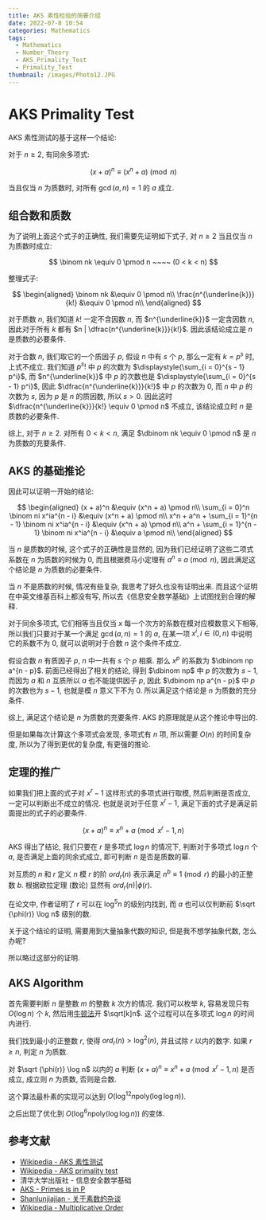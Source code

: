 ```yaml
---
title: AKS 素性检验的简要介绍
date: 2022-07-8 10:54
categories: Mathematics
tags:
  - Mathematics
  - Number_Theory
  - AKS_Primality_Test
  - Primality_Test
thumbnail: /images/Photo12.JPG
---
```


# AKS Primality Test

AKS 素性测试的基于这样一个结论:

对于 $n \geq 2$, 有同余多项式:

$$
(x + a)^n \equiv (x^n + a) \pmod n
$$

当且仅当 $n$ 为质数时, 对所有 $\gcd(a, n) = 1$ 的 $a$ 成立.

## 组合数和质数

为了说明上面这个式子的正确性, 我们需要先证明如下式子, 对 $n \geq 2$ 当且仅当 $n$ 为质数时成立:

$$
\binom nk \equiv 0 \pmod n ~~~~ (0 < k < n)
$$

整理式子:

$$
\begin{aligned}
\binom nk &\equiv 0 \pmod n\\
\frac{n^{\underline{k}}}{k!} &\equiv 0 \pmod n\\
\end{aligned}
$$

对于质数 $n$, 我们知道 $k!$ 一定不含因数 $n$, 而 $n^{\underline{k}}$ 一定含因数 $n$, 因此对于所有 $k$ 都有 $n | \dfrac{n^{\underline{k}}}{k!}$. 因此该结论成立是 $n$ 是质数的必要条件.

对于合数 $n$, 我们取它的一个质因子 $p$, 假设 $n$ 中有 $s$ 个 $p$, 那么一定有 $k = p^s$ 时, 上式不成立. 我们知道 $p^s!$ 中 $p$ 的次数为 $\displaystyle{\sum_{i = 0}^{s - 1} p^i}$, 而 $n^{\underline{k}}$ 中 $p$ 的次数也是 $\displaystyle{\sum_{i = 0}^{s - 1} p^i}$, 因此 $\dfrac{n^{\underline{k}}}{k!}$ 中 $p$ 的次数为 $0$, 而 $n$ 中 $p$ 的次数为 $s$, 因为 $p$ 是 $n$ 的质因数, 所以 $s > 0$. 因此这时 $\dfrac{n^{\underline{k}}}{k!} \equiv 0 \pmod n$ 不成立, 该结论成立时 $n$ 是质数的必要条件.

综上, 对于 $n \geq 2$. 对所有 $0 < k < n$, 满足 $\dbinom nk \equiv 0 \pmod n$ 是 $n$ 为质数的充要条件.

## AKS 的基础推论

因此可以证明一开始的结论:

$$
\begin{aligned}
(x + a)^n &\equiv (x^n + a) \pmod n\\
\sum_{i = 0}^n \binom ni x^ia^{n - i} &\equiv (x^n + a) \pmod n\\
x^n + a^n + \sum_{i = 1}^{n - 1} \binom ni x^ia^{n - i} &\equiv (x^n + a) \pmod n\\
a^n + \sum_{i = 1}^{n - 1} \binom ni x^ia^{n - i} &\equiv a \pmod n\\
\end{aligned}
$$

当 $n$ 是质数的时候, 这个式子的正确性是显然的, 因为我们已经证明了这些二项式系数在 $n$ 为质数的时候为 $0$, 而且根据费马小定理有 $a^n \equiv a \pmod n$, 因此满足这个结论是 $n$ 为质数的必要条件.

当 $n$ 不是质数的时候, 情况有些复杂, 我思考了好久也没有证明出来. 而且这个证明在中英文维基百科上都没有写, 所以去《信息安全数学基础》上试图找到合理的解释.

对于同余多项式, 它们相等当且仅当 $x$ 每一个次方的系数在模对应模数意义下相等, 所以我们只要对于某一个满足 $\gcd(a, n) = 1$ 的 $a$, 在某一项 $x^i, i \in (0, n)$ 中说明它的系数不为 $0$, 就可以说明对于合数 $n$ 这个条件不成立.

假设合数 $n$ 有质因子 $p$, $n$ 中一共有 $s$ 个 $p$ 相乘. 那么 $x^p$ 的系数为 $\dbinom np a^{n - p}$. 前面已经得出了相关的结论, 得到 $\dbinom np$ 中 $p$ 的次数为 $s - 1$, 而因为 $a$ 和 $n$ 互质所以 $a$ 也不能提供因子 $p$, 因此 $\dbinom np a^{n - p}$ 中 $p$ 的次数也为 $s - 1$, 也就是模 $n$ 意义下不为 $0$. 所以满足这个结论是 $n$ 为质数的充分条件.

综上, 满足这个结论是 $n$ 为质数的充要条件. AKS 的原理就是从这个推论中导出的.

但是如果每次计算这个多项式会发现, 多项式有 $n$ 项, 所以需要 $O(n)$ 的时间复杂度, 所以为了得到更优的复杂度, 有更强的推论.

## 定理的推广

如果我们把上面的式子对 $x^r - 1$ 这样形式的多项式进行取模, 然后判断是否成立, 一定可以判断出不成立的情况. 也就是说对于任意 $x^r - 1$, 满足下面的式子是满足前面提出的式子的必要条件.

$$
(x + a)^n \equiv x^n + a \pmod {x^r − 1, n}
$$

AKS 得出了结论, 我们只要在 $r$ 是多项式 $\log n$ 的情况下, 判断对于多项式 $\log n$ 个 $a$, 是否满足上面的同余式成立, 即可判断 $n$ 是否是质数的幂.

对互质的 $n$ 和 $r$ 定义 $n$ 模 $r$ 的阶 $ord_r(n)$ 表示满足 $n^b \equiv 1 \pmod r$ 的最小的正整数 $b$. 根据欧拉定理 (数论) 显然有 $ord_r(n) | \phi(r)$.

在论文中, 作者证明了 $r$ 可以在 $\log^5 n$ 的级别内找到, 而 $a$ 也可以仅判断前 $\sqrt {\phi(r)} \log n$ 级别的数.

关于这个结论的证明, 需要用到大量抽象代数的知识, 但是我不想学抽象代数, 怎么办呢?

所以略过这部分的证明.

## AKS Algorithm

首先需要判断 $n$ 是整数 $m$ 的整数 $k$ 次方的情况. 我们可以枚举 $k$, 容易发现只有 $O(\log n)$ 个 $k$, 然后用[牛顿法](https://wild-donkey.github.io/Mathematics/Polynomial/Polynomial_Logarithm_and_Exponentiation/)开 $\sqrt[k]n$. 这个过程可以在多项式 $\log n$ 的时间内进行.

我们找到最小的正整数 $r$, 使得 $ord_r(n) > \log^2(n)$, 并且试除 $r$ 以内的数字. 如果 $r \geq n$, 判定 $n$ 为质数.

对 $\sqrt {\phi(r)} \log n$ 以内的 $a$ 判断 $(x + a)^n \equiv x^n + a \pmod {x^r − 1, n}$ 是否成立, 成立则 $n$ 为质数, 否则是合数.

这个算法最朴素的实现可以达到 $O(\log^{12} n \text{poly}(\log \log n))$.

之后出现了优化到 $O(\log^6 n \text{poly}(\log \log n))$ 的变体.

## 参考文献

- [Wikipedia - AKS 素性测试](https://zh.wikipedia.org/wiki/AKS%E8%B3%AA%E6%95%B8%E6%B8%AC%E8%A9%**A6**)
- [Wikipedia - AKS primality test](https://en.wikipedia.org/wiki/AKS_primality_test)
- 清华大学出版社 - 信息安全数学基础
- [AKS - Primes is in P](https://www.microsoft.com/en-us/research/wp-content/uploads/2016/02/primality_journal.pdf)
- [Shanlunjiajian - 关于素数的杂谈](https://shanlunjiajian.github.io/2021/11/03/primes/)
- [Wikipedia - Multiplicative Order](https://en.wikipedia.org/wiki/Multiplicative_order)